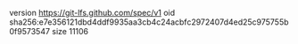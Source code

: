 version https://git-lfs.github.com/spec/v1
oid sha256:e7e356121dbd4ddf9935aa3cb4c24acbfc2972407d4ed25c975755b0f9573547
size 11106
